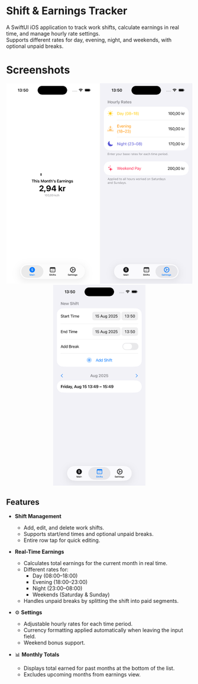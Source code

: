 # Shift & Earnings Tracker

A SwiftUI iOS application to track work shifts, calculate earnings in real time, and manage hourly rate settings.  
Supports different rates for day, evening, night, and weekends, with optional unpaid breaks.

# Screenshots

<p align="center">
  <img src="./Main.png" alt="Main" width="250"/>
  <img src="./Settings.png" alt="Settings" width="250"/>
  <img src="./Shift.png" alt="Shifts" width="250"/>
</p>


## Features

- **Shift Management**
  - Add, edit, and delete work shifts.
  - Supports start/end times and optional unpaid breaks.
  - Entire row tap for quick editing.
  
- **Real-Time Earnings**
  - Calculates total earnings for the current month in real time.
  - Different rates for:
    - Day (08:00–18:00)
    - Evening (18:00–23:00)
    - Night (23:00–08:00)
    - Weekends (Saturday & Sunday)
  - Handles unpaid breaks by splitting the shift into paid segments.

- ⚙ **Settings**
  - Adjustable hourly rates for each time period.
  - Currency formatting applied automatically when leaving the input field.
  - Weekend bonus support.

- 📊 **Monthly Totals**
  - Displays total earned for past months at the bottom of the list.
  - Excludes upcoming months from earnings view.
